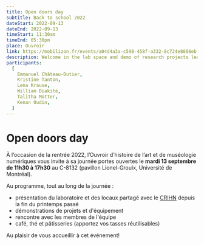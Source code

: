 ```yaml
---
title: Open doors day
subtitle: Back to school 2022
dateStart: 2022-09-13
dateEnd: 2022-09-13
timeStart: 11:30am
timeEnd: 05:30pm
place: Ouvroir
link: https://mobilizon.fr/events/a04d4a3a-c598-458f-a332-8c724e8806eb
description: Welcome in the lab space and demo of research projects lead here.
participants:
  [
    Emmanuel Château-Dutier,
    Kristine Tanton,
    Lena Krause,
    William Diakité,
    Talitha Motter,
    Kenan Oudin,
  ]
---
```


# Open doors day

À l‘occasion de la rentrée 2022, l’Ouvroir d’histoire de l’art et de muséologie numériques vous invite à sa journée portes ouvertes le **mardi 13 septembre de 11h30 à 17h30** au C-8132 (pavillon Lionel-Groulx, Université de Montréal).

Au programme, tout au long de la journée :

- présentation du laboratoire et des locaux partagé avec le [CRIHN](https://www.crihn.org/) depuis la fin du printemps passé
- démonstrations de projets et d'équipement
- rencontre avec les membres de l'équipe
- café, thé et pâtisseries (apportez vos tasses réutilisables)

Au plaisir de vous accueillir à cet événement!

